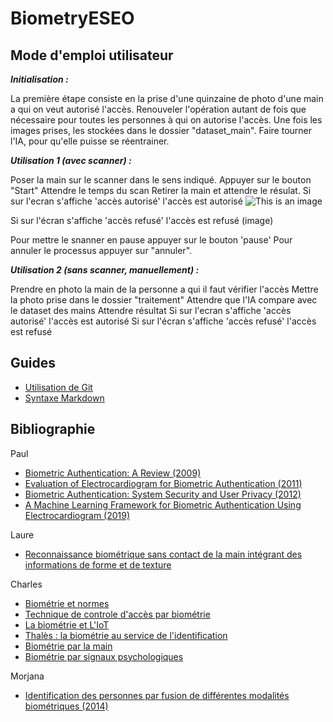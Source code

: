 # BiometryESEO

## Mode d'emploi utilisateur 

*__Initialisation :__*

La première étape consiste en la prise d'une quinzaine de photo d'une main a qui on veut autorisé l'accès. 
Renouveler l'opération autant de fois que nécessaire pour toutes les personnes à qui on autorise l'accès.
Une fois les images prises, les stockées dans le dossier "dataset_main".
Faire tourner l'IA, pour qu'elle puisse se réentrainer.

*__Utilisation 1 (avec scanner) :__*

Poser la main sur le scanner dans le sens indiqué.
Appuyer sur le bouton "Start"
Attendre le temps du scan
Retirer la main et attendre le résulat.
Si sur l'ecran s'affiche 'accès autorisé' l'accès est autorisé 
![This is an image](https://github.com/parutech/BiometryESEO/blob/main/r%C3%A9cup%C3%A9ration_donn%C3%A9es/autorise.jpg)



Si sur l'écran s'affiche 'accès refusé' l'accès est refusé (image)

Pour mettre le snanner en pause appuyer sur le bouton 'pause'
Pour annuler le processus appuyer sur "annuler".

*__Utilisation 2 (sans scanner, manuellement) :__*

Prendre en photo la main de la personne a qui il faut vérifier l'accès
Mettre la photo prise dans le dossier "traitement" 
Attendre que l'IA compare avec le dataset des mains 
Attendre résultat 
Si sur l'ecran s'affiche 'accès autorisé' l'accès est autorisé 
Si sur l'écran s'affiche 'accès refusé' l'accès est refusé 



## Guides
- [Utilisation de Git](https://www.atlassian.com/fr/git/tutorials/comparing-workflows/gitflow-workflow)
- [Syntaxe Markdown](https://www.markdownguide.org/basic-syntax/)

## Bibliographie
Paul
- [Biometric Authentication: A Review (2009)](https://www.biometrie-online.net/images/stories/dossiers/generalites/International-Journal-of-u-and-e-Service-Science-and-Technology.pdf)
- [Evaluation of Electrocardiogram for Biometric Authentication (2011)](https://www.scirp.org/pdf/JIS20120100004_57389606.pdf)
- [Biometric Authentication: System Security and User Privacy (2012)](http://biometrics.cse.msu.edu/Publications/SecureBiometrics/JainNandakumar_BiometricAuthenticationSystemSecurityUserPrivacy_IEEEComputer2012.pdf)
- [A Machine Learning Framework for Biometric Authentication Using Electrocardiogram (2019)](https://ieeexplore.ieee.org/stamp/stamp.jsp?tp=&arnumber=8756039)

Laure
- [Reconnaissance biométrique sans contact de la main intégrant des informations de forme et de texture](https://hal.archives-ouvertes.fr/hal-00091740/document)

Charles 
- [Biométrie et normes](https://www.itu.int/net/itunews/issues/2010/01/pdf/201001_05-fr.pdf)
- [Technique de controle d'accès par biométrie](https://clusif.fr/wp-content/uploads/2015/10/controlesaccesbiometrie.pdf)
- [La biométrie et L'IoT](https://www.journaldunet.com/ebusiness/internet-mobile/1508189-comment-la-biometrie-va-t-elle-changer-la-technologie-iot-et-les-pratiques-commerciales/)
- [Thalès : la biométrie au service de l'identification](https://www.thalesgroup.com/fr/europe/france/dis/gouvernement/inspiration/biometrie)
- [Biométrie par la main](https://www.abiova.com/biometrie)
- [Biométrie par signaux psychologiques](https://tel.archives-ouvertes.fr/tel-00778089/document)

Morjana
- [Identification des personnes par fusion de différentes modalités biométriques (2014)](https://hal.archives-ouvertes.fr/tel-01206294/document)
